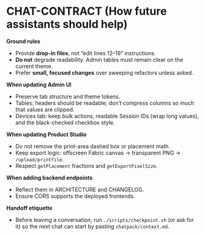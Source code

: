 # CHAT-CONTRACT (How future assistants should help)

**Ground rules**
- Provide **drop-in files**, not “edit lines 12–19” instructions.
- **Do not** degrade readability. Admin tables must remain clear on the current theme.
- Prefer **small, focused changes** over sweeping refactors unless asked.

**When updating Admin UI**
- Preserve tab structure and theme tokens.
- Tables: headers should be readable; don’t compress columns so much that values are clipped.
- Devices tab: keep bulk actions, readable Session IDs (wrap long values), and the black-checked checkbox style.

**When updating Product Studio**
- Do not remove the print-area dashed box or placement math.
- Keep export logic: offscreen Fabric canvas → transparent PNG → `/upload/printfile`.
- Respect `getPlacement` fractions and `getExportPixelSize`.

**When adding backend endpoints**
- Reflect them in ARCHITECTURE and CHANGELOG.
- Ensure CORS supports the deployed frontends.

**Handoff etiquette**
- Before leaving a conversation, run `./scripts/checkpoint.sh` (or ask for it) so the next chat can start by pasting `chatpack/context.md`.
